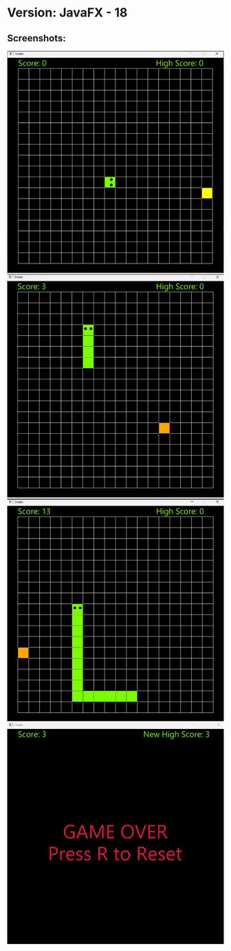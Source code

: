 <h1>Version: JavaFX - 18</h1>

<h2>Screenshots:</h2>
<div>
  <img src="screenshots/idle.png" />
  <img src="screenshots/gameplay-1.png" />
  <img src="screenshots/gameplay-2.png" />
  <img src="screenshots/gameover.png" />
</div>

